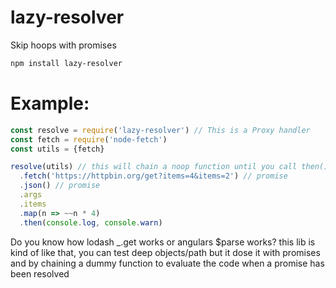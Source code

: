 # lazy-resolver
Skip hoops with promises

```bash
npm install lazy-resolver
```

# Example:

```js
const resolve = require('lazy-resolver') // This is a Proxy handler
const fetch = require('node-fetch')
const utils = {fetch}

resolve(utils) // this will chain a noop function until you call then()
  .fetch('https://httpbin.org/get?items=4&items=2') // promise
  .json() // promise
  .args
  .items
  .map(n => ~~n * 4)
  .then(console.log, console.warn)
```

Do you know how lodash _.get works or angulars $parse works?
this lib is kind of like that, you can test deep objects/path
but it dose it with promises and by chaining a dummy function
to evaluate the code when a promise has been resolved
